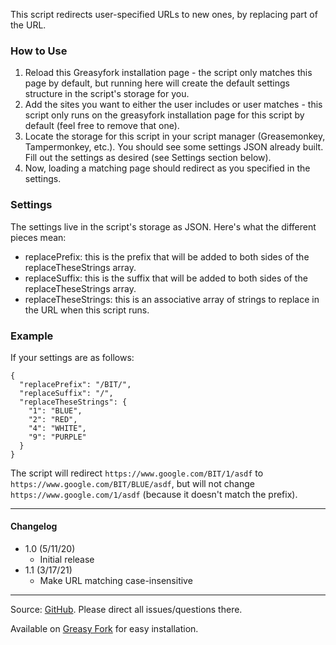 This script redirects user-specified URLs to new ones, by replacing part of the URL.

### How to Use
1. Reload this Greasyfork installation page - the script only matches this page by default, but running here will create the default settings structure in the script's storage for you.
2. Add the sites you want to either the user includes or user matches - this script only runs on the greasyfork installation page for this script by default (feel free to remove that one).
3. Locate the storage for this script in your script manager (Greasemonkey, Tampermonkey, etc.). You should see some settings JSON already built. Fill out the settings as desired (see Settings section below).
4. Now, loading a matching page should redirect as you specified in the settings.

### Settings
The settings live in the script's storage as JSON. Here's what the different pieces mean:
* replacePrefix: this is the prefix that will be added to both sides of the replaceTheseStrings array.
* replaceSuffix: this is the suffix that will be added to both sides of the replaceTheseStrings array.
* replaceTheseStrings: this is an associative array of strings to replace in the URL when this script runs.

### Example
If your settings are as follows:

    {
      "replacePrefix": "/BIT/",
      "replaceSuffix": "/",
      "replaceTheseStrings": {
        "1": "BLUE",
        "2": "RED",
        "4": "WHITE",
        "9": "PURPLE"
      }
    }

The script will redirect `https://www.google.com/BIT/1/asdf` to `https://www.google.com/BIT/BLUE/asdf`, but will not change `https://www.google.com/1/asdf` (because it doesn't match the prefix).

---

#### Changelog
* 1.0 (5/11/20)
  * Initial release
* 1.1 (3/17/21)
  * Make URL matching case-insensitive

---

Source: [GitHub](https://github.com/theborg3of5/Userscripts/tree/master/urlReplacerRedirector ). Please direct all issues/questions there.

Available on [Greasy Fork](https://greasyfork.org/en/scripts/403100-url-replacer-redirector ) for easy installation.